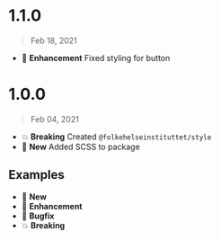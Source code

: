 # 1.1.0
> Feb 18, 2021

* :tada: **Enhancement** Fixed styling for button


# 1.0.0
> Feb 04, 2021

* :boom: **Breaking** Created `@folkehelseinstituttet/style`
* :nut_and_bolt: **New** Added SCSS to package


## Examples
* :nut_and_bolt: **New**
* :tada: **Enhancement**
* :bug: **Bugfix**
* :boom: **Breaking**